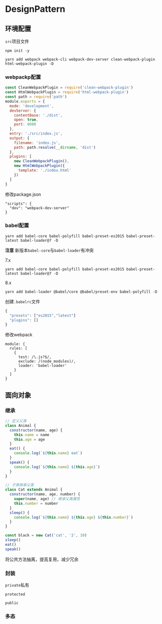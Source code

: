 # DesignPattern

## 环境配置

`src`项目文件

```
npm init -y

yarn add webpack webpack-cli webpack-dev-server clean-webpack-plugin html-webpack-plugin -D
```

### webpackp配置

```javascript
const CleanWebpackPlugin = require('clean-webpack-plugin')
const HtmlWebpackPlugin = require('html-webpack-plugin')
const path = require('path')
module.exports = {
  mode: 'development',
  devServer: {
    contentBase: './dist',
    open: true,
    port: 8080
  },
  entry: './src/index.js',
  output: {
    filename: 'index.js',
    path: path.resolve(__dirname, 'dist')
  },
  plugins: [
    new CleanWebpackPlugin(),
    new HtmlWebpackPlugin({
      template: './index.html'
    })
  ]
}
```

修改package.json
```
"scripts": {
  "dev": "webpack-dev-server"
}
```

### babel配置

```
yarn add babel-core babel-polyfill babel-preset-es2015 babel-preset-latest babel-loader@7 -D
```

**注意**
新版本`babel-core`与`babel-loader`有冲突

7.x
```
yarn add babel-core babel-polyfill babel-preset-es2015 babel-preset-latest babel-loader@7 -D
```

8.x
```
yarn add babel-loader @babel/core @babel/preset-env babel-polyfill -D
```


创建`.babelrc`文件

```javascript
{
  "presets": ["es2015","latest"]
  "plugins": []
}
```

修改webpack
```
module: {
  rules: [
    {
      test: /\.js?$/,
      exclude: /(node_modules)/,
      loader: 'babel-loader'
    }
  ]
}
```

## 面向对象

### 继承

``` javascript
// 定义父类
class Animal {
  constructor(name, age) {
    this.name = name
    this.age = age
  }
  eat() {
    console.log(`${this.name} eat`)
  }
  speak() {
    console.log(`${this.name} ${this.age}`)
  }
}

// 子类继承父类
class Cat extends Animal {
  constructor(name, age, number) {
    super(name, age) // 继承父类属性
    this.number = number
  }
  sleep() {
    console.log(`${this.name} ${this.age} ${this.number}`)
  }
}

const black = new Cat('cat', '2', 10)
sleep()
eat()
speak()
```
将公共方法抽离，提高复用，减少冗余

### 封装

`private`私有

`protected`

`public`

### 多态
